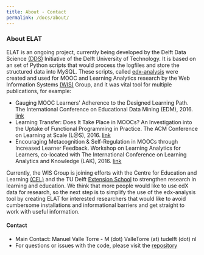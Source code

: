 ```yaml
---
title: About - Contact
permalink: /docs/about/
---
```

### About ELAT
ELAT is an ongoing project, currently being developed by the Delft Data Science 
[(DDS)](https://www.tudelft.nl/ewi/samenwerken/delft-data-science/) Initiative of the Delft University of Technology. 
It is based on an set of Python scripts that would process the logfiles and store the structured data into MySQL.
These scripts, called [edx-analysis](https://github.com/chauff/edx-analysis) were created and used for 
MOOC and Learning Analytics research by the Web Information Systems 
[(WIS)](https://www.tudelft.nl/ewi/over-de-faculteit/afdelingen/software-technology/web-information-systems/)
Group, and it was vital tool for multiple publications, for example:
- Gauging MOOC Learners' Adherence to the Designed Learning Path. The International Conference 
on Educational Data Mining (EDM), 2016. [link](http://www.educationaldatamining.org/EDM2016/proceedings/paper_63.pdf)
- Learning Transfer: Does It Take Place in MOOCs? An Investigation into the Uptake of Functional Programming 
in Practice. The ACM Conference on Learning at Scale (L@S), 2016. [link](https://dl.acm.org/citation.cfm?doid=2876034.2876035)
- Encouraging Metacognition & Self-Regulation in MOOCs through Increased Learner Feedback. Workshop on 
Learning Analytics for Learners, co-located with The International Conference on Learning Analytics 
and Knowledge (LAK), 2016. [link](http://ceur-ws.org/Vol-1596/paper3.pdf)

Currently, the WIS Group is joining efforts with the Centre for Education and Learning 
[(CEL)](https://www.educationandlearning.nl/home) and the TU Delft 
[Extension School](https://online-learning.tudelft.nl/) to strengthen research in learning and education.
We think that more people would like to use edX data for research, so the next step is to simplify the 
use of the edx-analysis tool by creating ELAT for interested researchers that would like to avoid 
cumbersome installations and informational barriers and get straight to work with useful information.

#### Contact
- Main Contact: Manuel Valle Torre - M (dot) ValleTorre (at) tudelft (dot) nl
- For questions or issues with the code, please visit the [repository](https://github.com/mvallet91/untitled)
